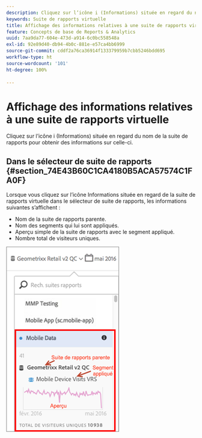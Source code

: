 ```yaml
---
description: Cliquez sur l’icône i (Informations) située en regard du nom de la suite de rapports pour obtenir des informations sur celle-ci.
keywords: Suite de rapports virtuelle
title: Affichage des informations relatives à une suite de rapports virtuelle
feature: Concepts de base de Reports & Analytics
uuid: 7aa9da77-604e-473d-a914-6c0bc558548a
exl-id: 92e89d40-db94-4b0c-881e-e57ca4bb6999
source-git-commit: cddf2a76ca36914f133379959b7cbb5246bdd695
workflow-type: ht
source-wordcount: '101'
ht-degree: 100%

---
```


# Affichage des informations relatives à une suite de rapports virtuelle

Cliquez sur l’icône i (Informations) située en regard du nom de la suite de rapports pour obtenir des informations sur celle-ci.

## Dans le sélecteur de suite de rapports  {#section_74E43B60C1CA4180B5ACA57574C1FA0F}

Lorsque vous cliquez sur l’icône Informations située en regard de la suite de rapports virtuelle dans le sélecteur de suite de rapports, les informations suivantes s’affichent :

* Nom de la suite de rapports parente.
* Nom des segments qui lui sont appliqués.
* Aperçu simple de la suite de rapports avec le segment appliqué.
* Nombre total de visiteurs uniques.

![](assets/vrs-info.png)
